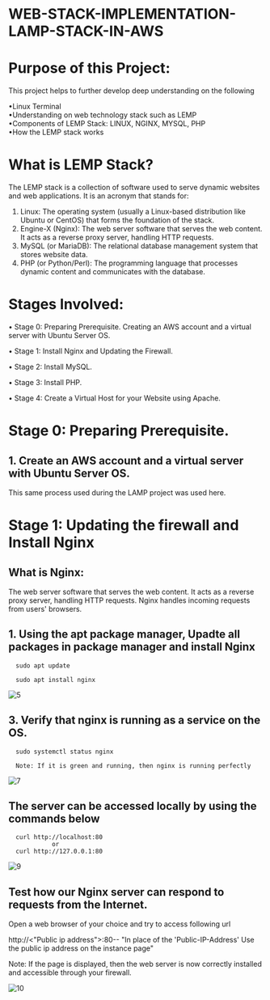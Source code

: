 # WEB-STACK-IMPLEMENTATION-LAMP-STACK-IN-AWS

# Purpose of this Project: 
This project helps to further develop deep understanding on the following

  •Linux Terminal  
  •Understanding on web technology stack such as LEMP  
  •Components of LEMP Stack: LINUX, NGINX, MYSQL, PHP  
  •How the LEMP stack works
# What is LEMP Stack?
The LEMP stack is a collection of software used to serve dynamic websites and web applications. It is an acronym that stands for:
  1. Linux: The operating system (usually a Linux-based distribution like Ubuntu or CentOS) that forms the foundation of the stack.
  2. Engine-X (Nginx): The web server software that serves the web content. It acts as a reverse proxy server, handling HTTP requests.
  3. MySQL (or MariaDB): The relational database management system that stores website data.
  4. PHP (or Python/Perl): The programming language that processes dynamic content and communicates with the database.
# Stages Involved:

•	Stage 0: Preparing Prerequisite. Creating an AWS account and a virtual server with Ubuntu Server OS.

•	Stage 1: Install Nginx and Updating the Firewall.

•	Stage 2: Install MySQL.

•	Stage 3: Install PHP.

•	Stage 4: Create a Virtual Host for your Website using Apache.

# Stage 0: Preparing Prerequisite. 

## 1.	Create an AWS account and a virtual server with Ubuntu Server OS. 
  This same process used during the LAMP project was used here.
# Stage 1: Updating the firewall and Install Nginx

## What is Nginx: 
The web server software that serves the web content. It acts as a reverse proxy server, handling HTTP requests. Nginx handles incoming requests from users' browsers.
## 1. Using the apt package manager, Upadte all packages in package manager and install Nginx
      sudo apt update

      sudo apt install nginx
![5](https://github.com/user-attachments/assets/2d0ab27b-ed56-4fc6-9e31-fe0af868a3ea)

## 3. Verify that nginx is running as a service on the OS.

      sudo systemctl status nginx

      Note: If it is green and running, then nginx is running perfectly
      
![7](https://github.com/user-attachments/assets/09948c4d-5462-41d5-9cbd-b3b75f2679c5)

## The server can be accessed locally by using the commands below

      curl http://localhost:80   
                or               
      curl http://127.0.0.1:80
![9](https://github.com/user-attachments/assets/98af6f3d-50e4-4371-90e1-558ea66c42a8)

## Test how our Nginx server can respond to requests from the Internet. 

   Open a web browser of your choice and try to access following url
   
   http://<"Public ip address">:80-- "In place of the 'Public-IP-Address' Use the public ip address on the instance page"
   
   Note: If the page is displayed, then the web server is now correctly installed and accessible through your firewall.
   
![10](https://github.com/user-attachments/assets/1568cae4-8bcc-4918-9d01-3f9354ac1127)




    
